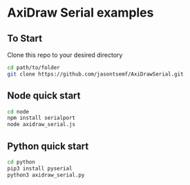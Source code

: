 # AxiDraw Serial examples

## To Start

Clone this repo to your desired directory

``` bash
cd path/to/folder
git clone https://github.com/jasontsemf/AxiDrawSerial.git
```

## Node quick start

``` bash
cd node
npm install serialport
node axidraw_serial.js
```

## Python quick start

``` bash
cd python
pip3 install pyserial
python3 axidraw_serial.py
```
